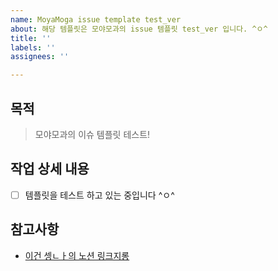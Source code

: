 ```yaml
---
name: MoyaMoga issue template test_ver
about: 해당 템플릿은 모야모과의 issue 템플릿 test_ver 입니다. ^ㅇ^
title: ''
labels: ''
assignees: ''

---
```


## 목적
> 모야모과의 이슈 템플릿 테스트!
## 작업 상세 내용
- [ ] 템플릿을 테스트 하고 있는 중입니다 ^ㅇ^
## 참고사항
- [이건 셍ㄴㅏ의 노션 링크지롱 ](https://sengnapersonal.notion.site/KH-87abe1715a4c4d00adf4e12489329418)
